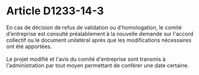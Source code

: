 # Article D1233-14-3

 

<div align="left">
  En cas de décision de refus de validation ou d'homologation, le comité d'entreprise est consulté préalablement à la nouvelle demande sur l'accord collectif ou le document unilatéral après que les modifications nécessaires ont été apportées. <br /> <br /> Le projet modifié et l'avis du comité d'entreprise sont transmis à l'administration par tout moyen permettant de conférer une date certaine. <br /> <br />